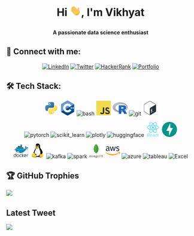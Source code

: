 # <p align="center"> Hi <img src="https://raw.githubusercontent.com/ABSphreak/ABSphreak/master/gifs/Hi.gif" width="30px" alighn="center">,  I'm Vikhyat</p>

#### <p align="center">A passionate data science enthusiast</p>



## 🔗 Connect with me:
<p align="center">
<a href="https://www.linkedin.com/in/vikhyat-venkata" target="blank"><img align="center" src="https://raw.githubusercontent.com/rahuldkjain/github-profile-readme-generator/master/src/images/icons/Social/linked-in-alt.svg" alt="LinkedIn" height="30" width="40" /></a>
<a href="https://twitter.com/venkatachoppa18" target="blank"><img align="center" src="https://raw.githubusercontent.com/rahuldkjain/github-profile-readme-generator/master/src/images/icons/Social/twitter.svg" alt="Twitter" height="30" width="40" /></a>
<a href="https://www.hackerrank.com/profile/vikhyat123" target="blank"><img align="center" src="https://raw.githubusercontent.com/rahuldkjain/github-profile-readme-generator/master/src/images/icons/Social/hackerrank.svg" alt="HackerRank" height="30" width="40" /></a>
<a href="[Your Portfolio URL]" target="blank"><img align="center" src="https://raw.githubusercontent.com/rahuldkjain/github-profile-readme-generator/master/src/images/icons/Social/dribbble.svg" alt="Portfolio" height="30" width="40" /></a>
</p>

## 🛠️ Tech Stack:
<p align="center">
<img src="https://raw.githubusercontent.com/devicons/devicon/master/icons/python/python-original.svg" alt="python" width="40" height="40"/>
<img src="https://raw.githubusercontent.com/devicons/devicon/master/icons/cplusplus/cplusplus-original.svg" alt="cplusplus" width="40" height="40"/>
    <img src="https://github.com/VikhyatChoppa18/VikhyatChoppa18/blob/8c8f445f1168ffee057b43d396a5f4b5962b8621/database.svg" alt="bash" width="40" height="40"/>

<img src="https://raw.githubusercontent.com/devicons/devicon/master/icons/javascript/javascript-original.svg" alt="javascript" width="40" height="40"/>
<img src="https://raw.githubusercontent.com/devicons/devicon/master/icons/r/r-original.svg" alt="r" width="40" height="40"/>
<img src="https://www.vectorlogo.zone/logos/git-scm/git-scm-icon.svg" alt="git" width="40" height="40"/>
<img src="https://raw.githubusercontent.com/devicons/devicon/master/icons/bash/bash-original.svg" alt="bash" width="40" height="40"/>

</p>
<p align="center">
<img src="https://www.vectorlogo.zone/logos/pytorch/pytorch-icon.svg" alt="pytorch" width="40" height="40"/>
<img src="https://upload.wikimedia.org/wikipedia/commons/0/05/Scikit_learn_logo_small.svg" alt="scikit_learn" width="40" height="40"/>
   <img src="https://upload.wikimedia.org/wikipedia/commons/8/8a/Plotly-logo.png" alt="plotly" width="90" height="40"/>
<img src="https://huggingface.co/front/assets/huggingface_logo-noborder.svg" alt="huggingface" width="40" height="40"/>
<img src="https://raw.githubusercontent.com/devicons/devicon/master/icons/react/react-original-wordmark.svg" alt="react" width="40" height="40"/>
<img src="https://raw.githubusercontent.com/devicons/devicon/master/icons/fastapi/fastapi-original.svg" alt="fastapi" width="40" height="40"/>
</p>
<p align="center">
<img src="https://raw.githubusercontent.com/devicons/devicon/master/icons/docker/docker-original-wordmark.svg" alt="docker" width="40" height="40"/>
<img src="https://raw.githubusercontent.com/devicons/devicon/master/icons/linux/linux-original.svg" alt="linux" width="40" height="40"/>
<img src="https://www.vectorlogo.zone/logos/apache_kafka/apache_kafka-icon.svg" alt="kafka" width="40" height="40"/>
<img src="https://www.vectorlogo.zone/logos/apache_spark/apache_spark-icon.svg" alt="spark" width="40" height="40"/>
<img src="https://raw.githubusercontent.com/devicons/devicon/master/icons/mongodb/mongodb-original-wordmark.svg" alt="mongodb" width="40" height="40"/>
<img src="https://raw.githubusercontent.com/devicons/devicon/master/icons/amazonwebservices/amazonwebservices-original-wordmark.svg" alt="aws" width="40" height="40"/>
<img src="https://www.vectorlogo.zone/logos/microsoft_azure/microsoft_azure-icon.svg" alt="azure" width="40" height="40"/>
<img src="https://raw.githubusercontent.com/simple-icons/simple-icons/master/icons/tableau.svg" alt="tableau" width="40" height="40"/>
  <img src="https://github.com/VikhyatChoppa18/VikhyatChoppa18/blob/cc5518bdc9b573c49e502713ca6c09540166faa8/icons8-sheets.svg" alt="Excel" width="40" height="40"/>
</p>

## 🏆 GitHub Trophies
![](https://github-profile-trophy.vercel.app/?username=venkatachoppa18&theme=radical&no-frame=false&no-bg=true&margin-w=4)

##  Latest Tweet
[![](https://gtce.itsvg.in/api?username=venkatachoppa18)](https://github.com/VishwaGauravIn/github-twitter-card-embed)
